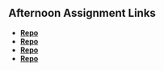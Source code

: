 ## Afternoon Assignment Links

* **[Repo](https://github.com/MarcS2/scoreboard)**
* **[Repo](https://github.com/MarcS2/<ASSIGNMENT_REPO>)**
* **[Repo](https://github.com/MarcS2/<ASSIGNMENT_REPO>)**
* **[Repo](https://github.com/MarcS2/<ASSIGNMENT_REPO>)**

